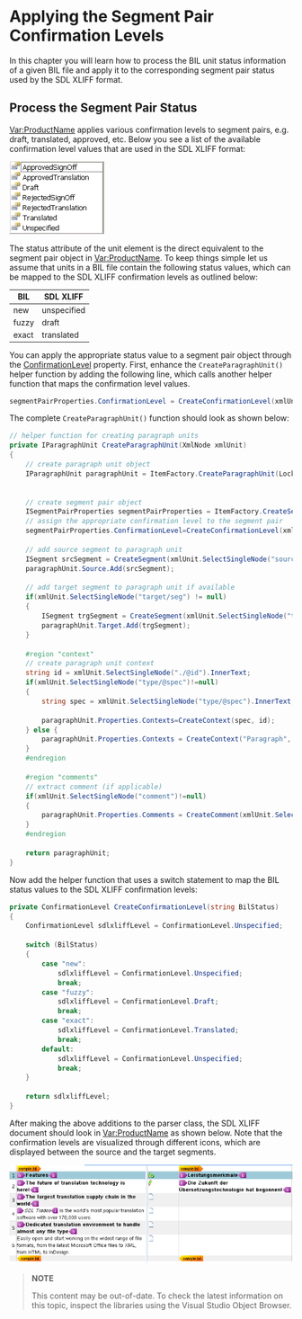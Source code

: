 Applying the Segment Pair Confirmation Levels
==

In this chapter you will learn how to process the BIL unit status information of a given BIL file and apply it to the corresponding segment pair status used by the SDL XLIFF format.

Process the Segment Pair Status
--

<Var:ProductName> applies various confirmation levels to segment pairs, e.g. draft, translated, approved, etc. Below you see a list of the available confirmation level values that are used in the SDL XLIFF format:

![ConfirmationLevelList](images/ConfirmationLevelList.jpg)

The status attribute of the unit element is the direct equivalent to the segment pair object in <Var:ProductName>. To keep things simple let us assume that units in a BIL file contain the following status values, which can be mapped to the SDL XLIFF confirmation levels as outlined below:

|BIL          | SDL XLIFF   |
| ----------- | ----------- |
| new         | unspecified |
| fuzzy       | draft       |
| exact	      | translated  |


You can apply the appropriate status value to a segment pair object through the [ConfirmationLevel](../../api/filetypesupport/Sdl.FileTypeSupport.Framework.NativeApi.ISegmentPairProperties.yml#Sdl_FileTypeSupport_Framework_NativeApi_ISegmentPairProperties_ConfirmationLevel) property. First, enhance the ```CreateParagraphUnit()``` helper function by adding the following line, which calls another helper function that maps the confirmation level values.

```cs
segmentPairProperties.ConfirmationLevel = CreateConfirmationLevel(xmlUnit.Attributes["status"].Value);
```

The complete ```CreateParagraphUnit()``` function should look as shown below:

```cs
// helper function for creating paragraph units
private IParagraphUnit CreateParagraphUnit(XmlNode xmlUnit)
{
    // create paragraph unit object
    IParagraphUnit paragraphUnit = ItemFactory.CreateParagraphUnit(LockTypeFlags.Unlocked);


    // create segment pair object
    ISegmentPairProperties segmentPairProperties = ItemFactory.CreateSegmentPairProperties();  
    // assign the appropriate confirmation level to the segment pair            
    segmentPairProperties.ConfirmationLevel=CreateConfirmationLevel(xmlUnit.Attributes["status"].Value);

    // add source segment to paragraph unit
    ISegment srcSegment = CreateSegment(xmlUnit.SelectSingleNode("source/seg"), segmentPairProperties);            
    paragraphUnit.Source.Add(srcSegment);

    // add target segment to paragraph unit if available
    if(xmlUnit.SelectSingleNode("target/seg") != null)            
    {
        ISegment trgSegment = CreateSegment(xmlUnit.SelectSingleNode("target/seg"), segmentPairProperties);
        paragraphUnit.Target.Add(trgSegment);
    }

    #region "context"
    // create paragraph unit context
    string id = xmlUnit.SelectSingleNode("./@id").InnerText;
    if(xmlUnit.SelectSingleNode("type/@spec")!=null)
    {
        string spec = xmlUnit.SelectSingleNode("type/@spec").InnerText;

        paragraphUnit.Properties.Contexts=CreateContext(spec, id);
    } else {
        paragraphUnit.Properties.Contexts = CreateContext("Paragraph", id);
    }
    #endregion

    #region "comments"
    // extract comment (if applicable)
    if(xmlUnit.SelectSingleNode("comment")!=null)
    {
        paragraphUnit.Properties.Comments = CreateComment(xmlUnit.SelectSingleNode("comment").InnerText);
    }
    #endregion

    return paragraphUnit;
}
```

Now add the helper function that uses a switch statement to map the BIL status values to the SDL XLIFF confirmation levels:

```cs
private ConfirmationLevel CreateConfirmationLevel(string BilStatus)
{
    ConfirmationLevel sdlxliffLevel = ConfirmationLevel.Unspecified;

    switch (BilStatus)
    {
        case "new":
            sdlxliffLevel = ConfirmationLevel.Unspecified;
            break;
        case "fuzzy":
            sdlxliffLevel = ConfirmationLevel.Draft;
            break;
        case "exact":
            sdlxliffLevel = ConfirmationLevel.Translated;
            break;
        default:
            sdlxliffLevel = ConfirmationLevel.Unspecified;
            break;
    }

    return sdlxliffLevel;
}
```
After making the above additions to the parser class, the SDL XLIFF document should look in <Var:ProductName> as shown below. Note that the confirmation levels are visualized through different icons, which are displayed between the source and the target segments.

![ConfirmationLevels](images/ConfirmationLevels.jpg)

>**NOTE**
>
> This content may be out-of-date. To check the latest information on this topic, inspect the libraries using the Visual Studio Object Browser.
